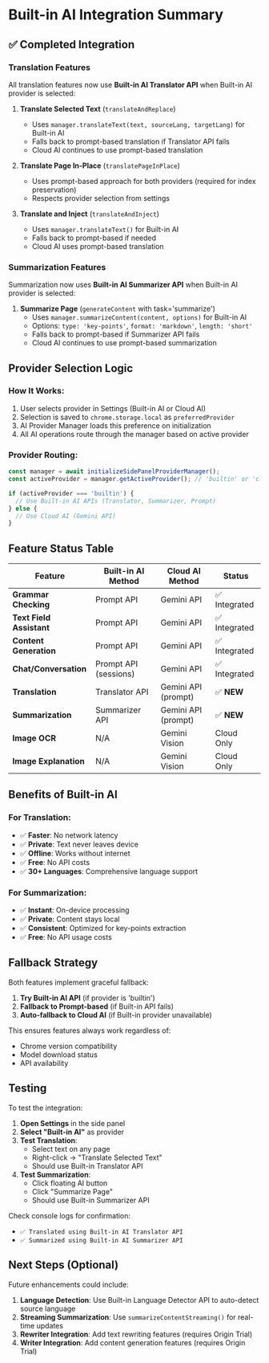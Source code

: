 # Built-in AI Integration Summary

## ✅ Completed Integration

### Translation Features
All translation features now use **Built-in AI Translator API** when Built-in AI provider is selected:

1. **Translate Selected Text** (`translateAndReplace`)
   - Uses `manager.translateText(text, sourceLang, targetLang)` for Built-in AI
   - Falls back to prompt-based translation if Translator API fails
   - Cloud AI continues to use prompt-based translation

2. **Translate Page In-Place** (`translatePageInPlace`)
   - Uses prompt-based approach for both providers (required for index preservation)
   - Respects provider selection from settings

3. **Translate and Inject** (`translateAndInject`)
   - Uses `manager.translateText()` for Built-in AI
   - Falls back to prompt-based if needed
   - Cloud AI uses prompt-based translation

### Summarization Features
Summarization now uses **Built-in AI Summarizer API** when Built-in AI provider is selected:

1. **Summarize Page** (`generateContent` with task='summarize')
   - Uses `manager.summarizeContent(content, options)` for Built-in AI
   - Options: `type: 'key-points'`, `format: 'markdown'`, `length: 'short'`
   - Falls back to prompt-based if Summarizer API fails
   - Cloud AI continues to use prompt-based summarization

## Provider Selection Logic

### How It Works:
1. User selects provider in Settings (Built-in AI or Cloud AI)
2. Selection is saved to `chrome.storage.local` as `preferredProvider`
3. AI Provider Manager loads this preference on initialization
4. All AI operations route through the manager based on active provider

### Provider Routing:
```javascript
const manager = await initializeSidePanelProviderManager();
const activeProvider = manager.getActiveProvider(); // 'builtin' or 'cloud'

if (activeProvider === 'builtin') {
  // Use Built-in AI APIs (Translator, Summarizer, Prompt)
} else {
  // Use Cloud AI (Gemini API)
}
```

## Feature Status Table

| Feature | Built-in AI Method | Cloud AI Method | Status |
|---------|-------------------|-----------------|--------|
| **Grammar Checking** | Prompt API | Gemini API | ✅ Integrated |
| **Text Field Assistant** | Prompt API | Gemini API | ✅ Integrated |
| **Content Generation** | Prompt API | Gemini API | ✅ Integrated |
| **Chat/Conversation** | Prompt API (sessions) | Gemini API | ✅ Integrated |
| **Translation** | Translator API | Gemini API (prompt) | ✅ **NEW** |
| **Summarization** | Summarizer API | Gemini API (prompt) | ✅ **NEW** |
| **Image OCR** | N/A | Gemini Vision | Cloud Only |
| **Image Explanation** | N/A | Gemini Vision | Cloud Only |

## Benefits of Built-in AI

### For Translation:
- ✅ **Faster**: No network latency
- ✅ **Private**: Text never leaves device
- ✅ **Offline**: Works without internet
- ✅ **Free**: No API costs
- ✅ **30+ Languages**: Comprehensive language support

### For Summarization:
- ✅ **Instant**: On-device processing
- ✅ **Private**: Content stays local
- ✅ **Consistent**: Optimized for key-points extraction
- ✅ **Free**: No API usage costs

## Fallback Strategy

Both features implement graceful fallback:

1. **Try Built-in AI API** (if provider is 'builtin')
2. **Fallback to Prompt-based** (if Built-in API fails)
3. **Auto-fallback to Cloud AI** (if Built-in provider unavailable)

This ensures features always work regardless of:
- Chrome version compatibility
- Model download status
- API availability

## Testing

To test the integration:

1. **Open Settings** in the side panel
2. **Select "Built-in AI"** as provider
3. **Test Translation**:
   - Select text on any page
   - Right-click → "Translate Selected Text"
   - Should use Built-in Translator API
4. **Test Summarization**:
   - Click floating AI button
   - Click "Summarize Page"
   - Should use Built-in Summarizer API

Check console logs for confirmation:
- `✅ Translated using Built-in AI Translator API`
- `✅ Summarized using Built-in AI Summarizer API`

## Next Steps (Optional)

Future enhancements could include:

1. **Language Detection**: Use Built-in Language Detector API to auto-detect source language
2. **Streaming Summarization**: Use `summarizeContentStreaming()` for real-time updates
3. **Rewriter Integration**: Add text rewriting features (requires Origin Trial)
4. **Writer Integration**: Add content generation features (requires Origin Trial)
